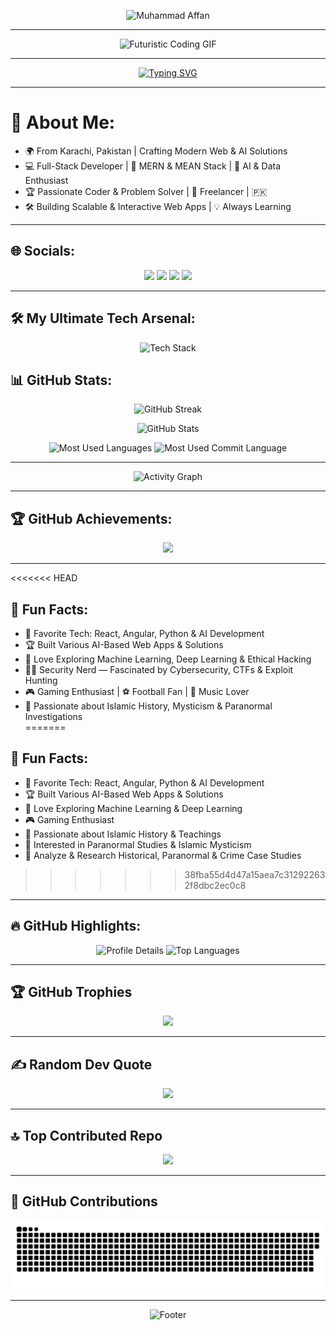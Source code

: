 <!-- Banner Image -->

<p align="center">
  <img src="https://capsule-render.vercel.app/api?type=waving&color=0:00C9FF,100:92FE9D&height=200&section=header&text=Muhammad%20Affan&fontSize=50&fontColor=ffffff&animation=fadeIn" alt="Muhammad Affan">
</p>

---

<!-- Futuristic Developer Coding GIF -->

<p align="center">
  <img src="https://media.giphy.com/media/qgQUggAC3Pfv687qPC/giphy.gif" width="600" alt="Futuristic Coding GIF">
</p>

---

<!-- Typing Animation -->

<p align="center">
  <a href="https://github.com/DenverCoder1/readme-typing-svg">
    <img src="https://readme-typing-svg.herokuapp.com?font=Fira+Code&size=25&duration=4000&pause=1000&color=00C9FF&center=true&vCenter=true&width=600&lines=Full-Stack+Developer;AI+%26+ML+Enthusiast;Open-Source+Contributor;Lifelong+Learner;Building+Awesome+Projects" alt="Typing SVG">
  </a>
</p>

---

# 💫 About Me:

- 🌍 From Karachi, Pakistan | Crafting Modern Web & AI Solutions  
- 💻 Full-Stack Developer | 🚀 MERN & MEAN Stack | 🎯 AI & Data Enthusiast  
- 🏆 Passionate Coder & Problem Solver | 💼 Freelancer | 🇵🇰  
- 🛠️ Building Scalable & Interactive Web Apps | 💡 Always Learning  

---

## 🌐 Socials:

<p align="center">
  <a href="https://www.facebook.com/profile.php?id=61572493182768"><img src="https://img.shields.io/badge/Facebook-%231877F2.svg?style=for-the-badge&logo=Facebook&logoColor=white"></a>
  <a href="https://www.instagram.com/almuharib._.7/"><img src="https://img.shields.io/badge/Instagram-%23E4405F.svg?style=for-the-badge&logo=Instagram&logoColor=white"></a>
  <a href="https://www.linkedin.com/in/muhammad-affan-8ab604280"><img src="https://img.shields.io/badge/LinkedIn-%230077B5.svg?style=for-the-badge&logo=linkedin&logoColor=white"></a>
  <a href="mailto:affan.work05@gmail.com"><img src="https://img.shields.io/badge/Email-D14836?style=for-the-badge&logo=gmail&logoColor=white"></a>
</p>

---

## 🛠️ My Ultimate Tech Arsenal:

<p align="center">
  <img src="https://skillicons.dev/icons?i=react,angular,vue,python,java,php,laravel,nodejs,express,cs,dotnet,tailwind,bootstrap,html,css,javascript,typescript,mysql,mongodb,postgres,git,github,vite,docker,aws,azure,netlify,vercel,figma,postman" alt="Tech Stack" width="900">
</p>



## 📊 GitHub Stats:

<p align="center">
  <img src="https://github-readme-streak-stats.herokuapp.com/?user=Muhammadd-01&theme=radical&hide_border=true" alt="GitHub Streak">
</p>

<p align="center">
  <img src="https://github-readme-stats.vercel.app/api?username=Muhammadd-01&show_icons=true&theme=radical&count_private=true" alt="GitHub Stats">
</p>

<p align="center">
  <img src="https://github-profile-summary-cards.vercel.app/api/cards/repos-per-language?username=Muhammadd-01&theme=radical" alt="Most Used Languages">
  <img src="https://github-profile-summary-cards.vercel.app/api/cards/most-commit-language?username=Muhammadd-01&theme=radical" alt="Most Used Commit Language">
</p>

---

<!-- Fixed Activity Graph -->

<p align="center">
  <img src="https://github-readme-activity-graph.vercel.app/graph?username=Muhammadd-01&theme=radical&hide_border=true" alt="Activity Graph">
</p>

---

## 🏆 GitHub Achievements:

<p align="center">
  <img src="https://github-profile-trophy.vercel.app/?username=Muhammadd-01&theme=radical&no-frame=true&row=1&column=7">
</p>

---

<<<<<<< HEAD
## 🚀 Fun Facts:
- 🎯 Favorite Tech: React, Angular, Python & AI Development  
- 🏆 Built Various AI-Based Web Apps & Solutions  
- 🤖 Love Exploring Machine Learning, Deep Learning & Ethical Hacking  
- 🕵️‍♂️ Security Nerd — Fascinated by Cybersecurity, CTFs & Exploit Hunting  
- 🎮 Gaming Enthusiast | ⚽ Football Fan | 🎵 Music Lover  
- 📖 Passionate about Islamic History, Mysticism & Paranormal Investigations  
=======


## 🚀 Fun Facts:  

- 🎯 Favorite Tech: React, Angular, Python & AI Development  
- 🏆 Built Various AI-Based Web Apps & Solutions  
- 🤖 Love Exploring Machine Learning & Deep Learning  
- 🎮 Gaming Enthusiast  
- 🕌 Passionate about Islamic History & Teachings  
- 🌌 Interested in Paranormal Studies & Islamic Mysticism  
- 📜 Analyze & Research Historical, Paranormal & Crime Case Studies  
>>>>>>> 38fba55d4d47a15aea7c312922632f8dbc2ec0c8


---

## 🔥 GitHub Highlights:

<p align="center">
  <img src="https://github-profile-summary-cards.vercel.app/api/cards/profile-details?username=Muhammadd-01&theme=radical" alt="Profile Details">
  <img src="https://github-readme-stats.vercel.app/api/top-langs/?username=Muhammadd-01&theme=radical&layout=compact" alt="Top Languages">
</p>

---

## 🏆 GitHub Trophies

<p align="center">
  <img src="https://github-profile-trophy.vercel.app/?username=Muhammadd-01&theme=radical&no-frame=false&no-bg=true&margin-w=4">
</p>

---

## ✍️ Random Dev Quote

<p align="center">
  <img src="https://quotes-github-readme.vercel.app/api?type=horizontal&theme=radical">
</p>

---

## 🔝 Top Contributed Repo

<p align="center">
  <img src="https://github-contributor-stats.vercel.app/api?username=Muhammadd-01&limit=5&theme=dark&combine_all_yearly_contributions=true">
</p>

---

## 🐍 GitHub Contributions

<p align="center">
  <picture>
    <source media="(prefers-color-scheme: dark)" srcset="https://raw.githubusercontent.com/Muhammadd-01/Muhammadd-01/output/github-snake-dark.svg" />
    <source media="(prefers-color-scheme: light)" srcset="https://raw.githubusercontent.com/Muhammadd-01/Muhammadd-01/output/github-snake.svg" />
    <img alt="GitHub Snake" src="https://raw.githubusercontent.com/Muhammadd-01/Muhammadd-01/output/github-snake.svg" />
  </picture>
</p>

---

<!-- Footer Animation -->

<p align="center">
  <img src="https://capsule-render.vercel.app/api?type=waving&color=0:92FE9D,100:00C9FF&height=200&section=footer" alt="Footer">
</p>

<!-- Proudly created with GPRM ( https://gprm.itsvg.in ) -->
